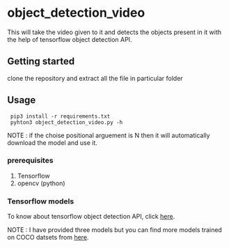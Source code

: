 # object_detection_video

This will take the video given to it and detects the objects present in it with the help of tensorflow object detection API.

## Getting started 
clone the repository and extract all the file in particular folder 

## Usage 
```
 pip3 install -r requirements.txt
 pyhton3 object_detection_video.py -h 
```
NOTE :
if the choise positional arguement is N then it will automatically download the model and use it.
 
 ### prerequisites
 1. Tensorflow
 2. opencv (python)
 
 ### Tensorflow models
 To know about tensorflow object detection API, click [here](https://github.com/tensorflow/models/tree/master/research/object_detection).
 
 NOTE :
 I have provided three models but you can find more models trained on COCO datsets from [here](https://github.com/tensorflow/models/blob/master/research/object_detection/g3doc/detection_model_zoo.md).
 
 
 
 
